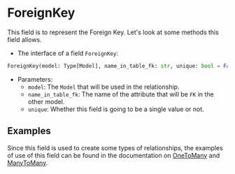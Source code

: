 # ForeignKey

This field is to represent the Foreign Key.
Let's look at some methods this field allows.

- The interface of a field `ForeignKey`:

``` python
ForeignKey(model: Type[Model], name_in_table_fk: str, unique: bool = False):
```

- Parameters:
    - `model`: The `Model` that will be used in the relationship.
    - `name_in_table_fk`: The name of the attribute that will be `FK` in 
    the other model.
    - `unique`: Whether this field is going to be a single value or not.

## Examples

Since this field is used to create some types of relationships, the examples
of use of this field can be found in the documentation on 
[OneToMany](./one_to_many.md) and [ManyToMany](./many_to_many.md).